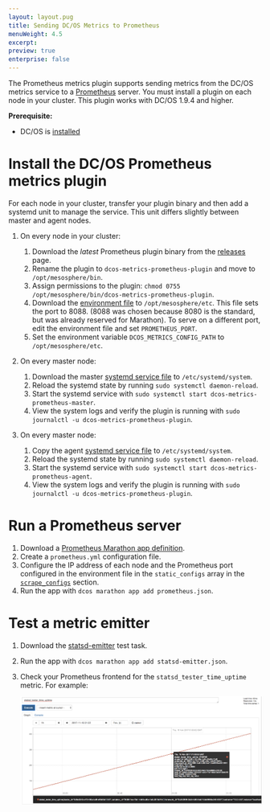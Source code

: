 ```yaml
---
layout: layout.pug
title: Sending DC/OS Metrics to Prometheus
menuWeight: 4.5
excerpt:
preview: true
enterprise: false
---
```


The Prometheus metrics plugin supports sending metrics from the DC/OS metrics service to a [Prometheus](https://prometheus.io/) server. You must install a plugin on each node in your cluster. This plugin works with DC/OS 1.9.4 and higher.

**Prerequisite:**

- DC/OS is [installed](/1.11/installing/oss/)

# Install the DC/OS Prometheus metrics plugin

For each node in your cluster, transfer your plugin binary and then add a systemd unit to manage the service. This unit differs slightly between master and agent nodes.

1. On every node in your cluster:

   1. Download the _latest_ Prometheus plugin binary from the [releases](https://github.com/dcos/dcos-metrics/releases) page.
   1. Rename the plugin to `dcos-metrics-prometheus-plugin` and move to `/opt/mesosphere/bin`.
   1. Assign permissions to the plugin: `chmod 0755 /opt/mesosphere/bin/dcos-metrics-prometheus-plugin`.
   1. Download the [environment file](https://raw.githubusercontent.com/dcos/dcos-metrics/master/plugins/prometheus/systemd/dcos-metrics-prometheus.env) to `/opt/mesosphere/etc`. This file sets the port to 8088. (8088 was chosen because 8080 is the standard, but was already reserved for Marathon). To serve on a different port, edit the environment file and set `PROMETHEUS_PORT`.
   1. Set the environment variable `DCOS_METRICS_CONFIG_PATH` to `/opt/mesosphere/etc`.

1.  On every master node:
    1. Download the master [systemd service file](https://raw.githubusercontent.com/dcos/dcos-metrics/master/plugins/prometheus/systemd/dcos-metrics-prometheus-master.service) to `/etc/systemd/system`.
    2. Reload the systemd state by running `sudo systemctl daemon-reload`.
    3. Start the systemd service with `sudo systemctl start dcos-metrics-prometheus-master`.
    4. View the system logs and verify the plugin is running with `sudo journalctl -u dcos-metrics-prometheus-plugin`.

1.  On every master node:
    1. Copy the agent [systemd service file](https://raw.githubusercontent.com/dcos/dcos-metrics/master/plugins/prometheus/systemd/dcos-metrics-prometheus-agent.service) to `/etc/systemd/system`.
    2. Reload the systemd state by running `sudo systemctl daemon-reload`.
    3. Start the systemd service with `sudo systemctl start dcos-metrics-prometheus-agent`.
    4. View the system logs and verify the plugin is running with `sudo journalctl -u dcos-metrics-prometheus-plugin`.

# Run a Prometheus server

1. Download a [Prometheus Marathon app definition](https://raw.githubusercontent.com/dcos/dcos-metrics/master/plugins/prometheus/marathon/prometheus.json).
2. Create a `prometheus.yml` configuration file. 
3. Configure the IP address of each node and the Prometheus port configured in the environment file in the `static_configs` array in the [`scrape_configs`](https://prometheus.io/docs/prometheus/latest/configuration/configuration/#<scrape_config>) section.
2. Run the app with `dcos marathon app add prometheus.json`.

# Test a metric emitter

1. Download the [ statsd-emitter](https://raw.githubusercontent.com/dcos/dcos-metrics/master/plugins/prometheus/marathon/statsd-emitter.json) test task.
1. Run the app with `dcos marathon app add statsd-emitter.json`.
1. Check your Prometheus frontend for the `statsd_tester_time_uptime` metric. For example:

   ![statsd_tester_time_uptime](/1.11/img/statsd_tester_time_uptime.png)
